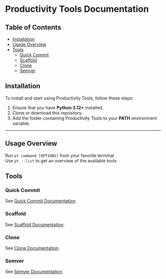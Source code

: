 # Productivity Tools Documentation

## Table of Contents
- [Installation](../readme.md#installation)
- [Usage Overview](../readme.md#usage-overview)
- [Tools](#tools)
  - [Quick Commit](tools/qc.md)
  - [Scaffold](tools/scaffold.md)
  - [Clone](tools/clone.md)
  - [Semver](tools/semver.md)


## Installation

To install and start using Productivity Tools, follow these steps:

1. Ensure that you have **Python 3.12+** installed.
2. Clone or download this repository.
3. Add the folder containing Productivity Tools to your **PATH** environment variable.

---

## Usage Overview
Run `pt command [OPTIONS]` from your favorite terminal  
Use `pt --list` to get an overview of the available tools

## Tools
### Quick Commit
See [Quick Commit Documentation](tools/qc.md).

### Scaffold
See [Scaffold Documentation](tools/scaffold.md).

### Clone
See [Clone Documentation](tools/clone.md).

### Semver
See [Semver Documentation](tools/semver.md).